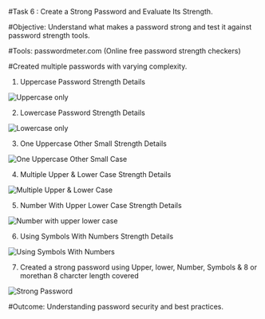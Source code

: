 #Task 6 : Create a Strong Password and Evaluate Its Strength.

#Objective: Understand what makes a password strong and test it against password strength tools.

#Tools: passwordmeter.com (Online free password strength checkers)

#Created multiple passwords with varying complexity.

1. Uppercase Password Strength Details

![Uppercase only](images/Uppercase_Password.png)

2. Lowercase Password Strength Details

![Lowercase only](images/Lower_Case.png)

3. One Uppercase Other Small Strength Details

![One Uppercase Other Small Case](images/One_Uppercase_Other_Small.png)

4. Multiple Upper & Lower Case Strength Details

![Multiple Upper & Lower Case](images/Upper_Lower_Multiple.png)

5. Number With Upper Lower Case Strength Details

![Number with upper lower case](images/Number_with_upper_lower.png)

6. Using Symbols With Numbers Strength Details

![Using Symbols With Numbers](images/Using_Symbols_With_Numbers.png)

7. Created a strong password using Upper, lower, Number, Symbols & 8 or morethan 8 charcter length covered

![Strong Password](images/Strong_Password.png)

#Outcome: Understanding password security and best practices.
